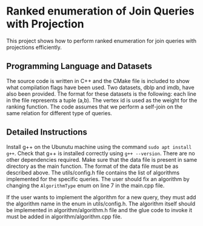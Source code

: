 # Ranked enumeration of Join Queries with Projection
This project shows how to perform ranked enumeration for join queries with projections efficiently.

## Programming Language and Datasets
The source code is written in C++ and the CMake file is included to show what compilation flags have been used. Two datasets, dblp and imdb, have also been provided. The format for these datasets is the following: each line in the file represents a tuple (a,b). The vertex id is used as the weight for the ranking function. The code assumes that we perform a self-join on the same relation for different type of queries.

## Detailed Instructions
Install g++ on the Ubunutu machine using the command ``sudo apt install g++``. Check that g++ is installed correctly using ``g++ --version``. There are no other dependencies required. Make sure that the data file is present in same directory as the main function. The format of the data file must be as described above. The utils/config.h file contains the list of algorithms implemented for the specific queries. The user should fix an algorithm by changing the ``AlgorithmType`` enum on line 7 in the main.cpp file. 

If the user wants to implement the algorithm for a new query, they must add the algorithm name in the enum in utils/config.h. The algorithm itself should be implemented in algorithm/algorithm.h file and the glue code to invoke it must be added in algorithm/algorithm.cpp file.
